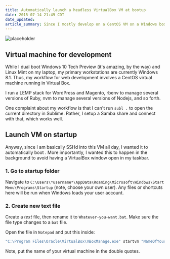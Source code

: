 ```yaml
---
title: Automatically launch a headless VirtualBox VM at bootup
date: 2015-07-14 21:49 CDT
date_updated:
article_summary: Since I mostly develop on a CentOS VM on a Windows box, so this is how to launch it automatically and silently.
---
```


![placeholder](http://placehold.it/1140x334)

## Virtual machine for development

While I dual boot Windows 10 Tech Preview (it's amazing, by the way) and Linux Mint on my laptop, my primary workstations are currently Windows 8.1. Thus, my workflow for web development involves a CentOS virtual machine running in Virtual Box.

I run a LEMP stack for WordPress and Magento, rbenv to manage several versions of Ruby, nvm to manage several versions of Nodejs, and so forth.

One complaint about my workflow is that I can't run `subl .` to open the current directory in Sublime. Rather, I setup a Samba share and connect with that, which works well.

## Launch VM on startup

Anyway, since I am basically SSHd into this VM all day, I wanted it to automatically boot . More importantly, I wanted this to happen in the background to avoid having a VirtualBox window open in my taskbar.

### 1. Go to startup folder

Navigate to `C:\Users\*username*\AppData\Roaming\Microsoft\Windows\Start Menu\Programs\Startup` (note, choose your own user). Any files or shortcuts here will be run when Windows loads your user account.

### 2. Create new text file

Create a *text* file, then rename it to `Whatever-you-want.bat`. Make sure the file type changes to a `bat` file.

Open the file in `Notepad` and put this inside:

```bat
"C:\Program Files\Oracle\VirtualBox\VBoxManage.exe" startvm "NameOfYourVM" --type "headless"
```

Note, put the name of your virtual machine in the double quotes.
